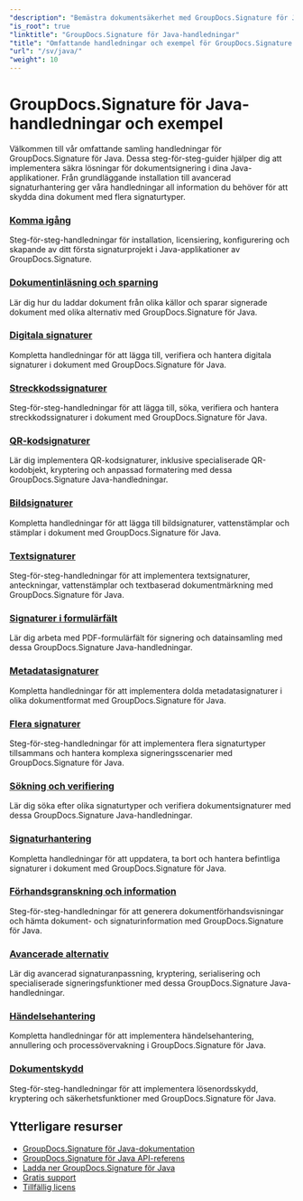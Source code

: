 ```yaml
---
"description": "Bemästra dokumentsäkerhet med GroupDocs.Signature för Java – Kompletta handledningar för att signera, verifiera, uppdatera, ta bort signaturer, extrahera metadata och hantera dokument effektivt i Java-applikationer."
"is_root": true
"linktitle": "GroupDocs.Signature för Java-handledningar"
"title": "Omfattande handledningar och exempel för GroupDocs.Signature för Java"
"url": "/sv/java/"
"weight": 10
---
```


# GroupDocs.Signature för Java-handledningar och exempel

Välkommen till vår omfattande samling handledningar för GroupDocs.Signature för Java. Dessa steg-för-steg-guider hjälper dig att implementera säkra lösningar för dokumentsignering i dina Java-applikationer. Från grundläggande installation till avancerad signaturhantering ger våra handledningar all information du behöver för att skydda dina dokument med flera signaturtyper.

### [Komma igång](./getting-started/)
Steg-för-steg-handledningar för installation, licensiering, konfigurering och skapande av ditt första signaturprojekt i Java-applikationer av GroupDocs.Signature.

### [Dokumentinläsning och sparning](./document-loading-saving/)
Lär dig hur du laddar dokument från olika källor och sparar signerade dokument med olika alternativ med GroupDocs.Signature för Java.

### [Digitala signaturer](./digital-signatures/)
Kompletta handledningar för att lägga till, verifiera och hantera digitala signaturer i dokument med GroupDocs.Signature för Java.

### [Streckkodssignaturer](./barcode-signatures/)
Steg-för-steg-handledningar för att lägga till, söka, verifiera och hantera streckkodssignaturer i dokument med GroupDocs.Signature för Java.

### [QR-kodsignaturer](./qr-code-signatures/)
Lär dig implementera QR-kodsignaturer, inklusive specialiserade QR-kodobjekt, kryptering och anpassad formatering med dessa GroupDocs.Signature Java-handledningar.

### [Bildsignaturer](./image-signatures/)
Kompletta handledningar för att lägga till bildsignaturer, vattenstämplar och stämplar i dokument med GroupDocs.Signature för Java.

### [Textsignaturer](./text-signatures/)
Steg-för-steg-handledningar för att implementera textsignaturer, anteckningar, vattenstämplar och textbaserad dokumentmärkning med GroupDocs.Signature för Java.

### [Signaturer i formulärfält](./form-field-signatures/)
Lär dig arbeta med PDF-formulärfält för signering och datainsamling med dessa GroupDocs.Signature Java-handledningar.

### [Metadatasignaturer](./metadata-signatures/)
Kompletta handledningar för att implementera dolda metadatasignaturer i olika dokumentformat med GroupDocs.Signature för Java.

### [Flera signaturer](./multiple-signatures/)
Steg-för-steg-handledningar för att implementera flera signaturtyper tillsammans och hantera komplexa signeringsscenarier med GroupDocs.Signature för Java.

### [Sökning och verifiering](./search-verification/)
Lär dig söka efter olika signaturtyper och verifiera dokumentsignaturer med dessa GroupDocs.Signature Java-handledningar.

### [Signaturhantering](./signature-management/)
Kompletta handledningar för att uppdatera, ta bort och hantera befintliga signaturer i dokument med GroupDocs.Signature för Java.

### [Förhandsgranskning och information](./preview-info/)
Steg-för-steg-handledningar för att generera dokumentförhandsvisningar och hämta dokument- och signaturinformation med GroupDocs.Signature för Java.

### [Avancerade alternativ](./advanced-options/)
Lär dig avancerad signaturanpassning, kryptering, serialisering och specialiserade signeringsfunktioner med dessa GroupDocs.Signature Java-handledningar.

### [Händelsehantering](./event-handling/)
Kompletta handledningar för att implementera händelsehantering, annullering och processövervakning i GroupDocs.Signature för Java.

### [Dokumentskydd](./document-protection/)
Steg-för-steg-handledningar för att implementera lösenordsskydd, kryptering och säkerhetsfunktioner med GroupDocs.Signature för Java.

## Ytterligare resurser

- [GroupDocs.Signature för Java-dokumentation](https://docs.groupdocs.com./)
- [GroupDocs.Signature för Java API-referens](https://reference.groupdocs.com./)
- [Ladda ner GroupDocs.Signature för Java](https://releases.groupdocs.com./)
- [Gratis support](https://forum.groupdocs.com/)
- [Tillfällig licens](https://purchase.groupdocs.com/temporary-license/)